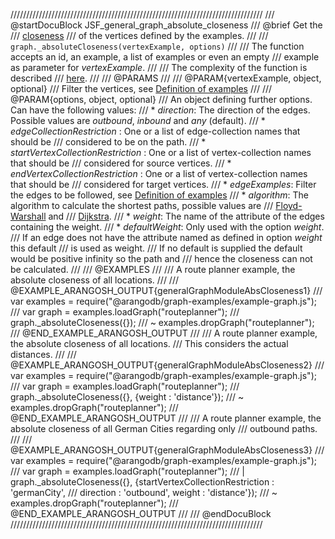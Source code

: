 ////////////////////////////////////////////////////////////////////////////////
/// @startDocuBlock JSF_general_graph_absolute_closeness
/// @brief Get the
/// [closeness](http://en.wikipedia.org/wiki/Centrality#Closeness_centrality)
/// of the vertices defined by the examples.
///
/// `graph._absoluteCloseness(vertexExample, options)`
///
/// The function accepts an id, an example, a list of examples or even an empty
/// example as parameter for *vertexExample*.
///
/// The complexity of the function is described
/// [here](../Aql/GraphOperations.md#the-complexity-of-the-shortest-path-algorithms).
///
/// @PARAMS
///
/// @PARAM{vertexExample, object, optional}
/// Filter the vertices, see [Definition of examples](#definition-of-examples)
///
/// @PARAM{options, object, optional}
/// An object defining further options. Can have the following values:
///   * *direction*: The direction of the edges. Possible values are *outbound*, *inbound* and *any* (default).
///   * *edgeCollectionRestriction* : One or a list of edge-collection names that should be
///       considered to be on the path.
///   * *startVertexCollectionRestriction* : One or a list of vertex-collection names that should be
///       considered for source vertices.
///   * *endVertexCollectionRestriction* : One or a list of vertex-collection names that should be
///       considered for target vertices.
///   * *edgeExamples*: Filter the edges to be followed, see [Definition of examples](#definition-of-examples)
///   * *algorithm*: The algorithm to calculate the shortest paths, possible values are
///       [Floyd-Warshall](http://en.wikipedia.org/wiki/Floyd%E2%80%93Warshall_algorithm) and
///       [Dijkstra](http://en.wikipedia.org/wiki/Dijkstra's_algorithm).
///   * *weight*: The name of the attribute of the edges containing the weight.
///   * *defaultWeight*: Only used with the option *weight*.
///       If an edge does not have the attribute named as defined in option *weight* this default
///       is used as weight.
///       If no default is supplied the default would be positive infinity so the path and
///       hence the closeness can not be calculated.
///
/// @EXAMPLES
///
/// A route planner example, the absolute closeness of all locations.
///
/// @EXAMPLE_ARANGOSH_OUTPUT{generalGraphModuleAbsCloseness1}
///   var examples = require("@arangodb/graph-examples/example-graph.js");
///   var graph = examples.loadGraph("routeplanner");
///   graph._absoluteCloseness({});
/// ~ examples.dropGraph("routeplanner");
/// @END_EXAMPLE_ARANGOSH_OUTPUT
///
/// A route planner example, the absolute closeness of all locations.
/// This considers the actual distances.
///
/// @EXAMPLE_ARANGOSH_OUTPUT{generalGraphModuleAbsCloseness2}
///   var examples = require("@arangodb/graph-examples/example-graph.js");
///   var graph = examples.loadGraph("routeplanner");
///   graph._absoluteCloseness({}, {weight : 'distance'});
/// ~ examples.dropGraph("routeplanner");
/// @END_EXAMPLE_ARANGOSH_OUTPUT
///
/// A route planner example, the absolute closeness of all German Cities regarding only
/// outbound paths.
///
/// @EXAMPLE_ARANGOSH_OUTPUT{generalGraphModuleAbsCloseness3}
///   var examples = require("@arangodb/graph-examples/example-graph.js");
///   var graph = examples.loadGraph("routeplanner");
/// | graph._absoluteCloseness({}, {startVertexCollectionRestriction : 'germanCity',
///   direction : 'outbound', weight : 'distance'});
/// ~ examples.dropGraph("routeplanner");
/// @END_EXAMPLE_ARANGOSH_OUTPUT
///
/// @endDocuBlock
////////////////////////////////////////////////////////////////////////////////